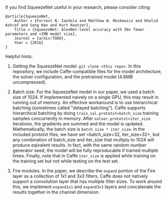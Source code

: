 
If you find SqueezeNet useful in your research, please consider citing:

    @article{SqueezeNet,
        Author = {Forrest N. Iandola and Matthew W. Moskewicz and Khalid Ashraf and Song Han and Kurt Keutzer},
        Title = {SqueezeNet: AlexNet-level accuracy with 50x fewer parameters and <1MB model size},
        Journal = {arXiv:TODO},
        Year = {2016}
    }


Helpful hints:

1. Getting the SqueezeNet model: `git clone <this repo>`. 
In this repository, we include Caffe-compatible files for the model architecture, the solver configuration, and the pretrained model (4.8MB uncompressed).

2. Batch size. For the SqueezeNet model in our paper, we used a batch size of 1024. If implemented naively on a single GPU, this may result in running out of memory. An effective workaround is to use hierarchical batching (sometimes called "delayed batching"). Caffe supports hierarchical batching by doing `train_val.prototxt>batch_size` training samples concurrently in memory. After `solver.prototxt>iter_size` iterations, the gradients are summed and the model is updated. Mathematically, the batch size is `batch_size * iter_size`. In the included prototxt files, we have set <batch_size=32, iter_size=32>, but any combination of batch_size and iter_size that multiply to 1024 will produce eqivalent results. In fact, with the same random number generator seed, the model will be fully reproducable if trained multiple times. Finally, note that in Caffe `iter_size` is applied while training on the training set but not while testing on  the test set.

3. Fire modules. In the paper, we describe the `expand` portion of the Fire layer as a collection of 1x1 and 3x3 filters. Caffe does not natively support a convolution layer that has multiple filter sizes. To work around this, we implement `expand1x1` and `expand3x3` layers and concatenate the results together in the channel dimension. 

